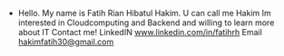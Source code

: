 - Hello.
My name is Fatih Rian Hibatul Hakim. U can call me Hakim
Im interested in Cloudcomputing and Backend and willing to learn more about IT
Contact me!
LinkedIN www.linkedin.com/in/fatihrh
Email hakimfatih30@gmail.com


